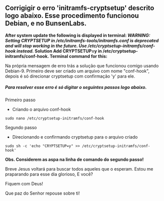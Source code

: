 ## Corrigigir o erro 'initramfs-cryptsetup' descrito logo abaixo. Esse procedimento funcionou Debian, e no BunsenLabs.

**After system update the following is displayed in terminal:
_WARNING: Setting CRYPTSETUP in /etc/initramfs-tools/initramfs.conf is deprecated and will stop working in the future. Use /etc/cryptsetup-initramfs/conf-hook instead._
Solution
Add CRYPTSETUP=y in /etc/cryptsetup-initramfs/conf-hook. Terminal command for this:**

Na própria mensagem de erro trás a solução que funcionou comigo usando Debian-9. Primeiro deve ser criado um arquivo com nome "conf-hook", depois é só direcionar cryptsetup com confirmação 'y' para ele.

##### Para resolver esse erro é só digitar o seguintes passos logo abaixo.

Primeiro passo

* Criando o arquivo conf-hook

```
sudo nano /etc/cryptsetup-initramfs/conf-hook
``` 
Segundo passo

* Direcionando e confirmando cryptsetup para o arquivo criado

```
sudo sh -c 'echo "CRYPTSETUP=y" >> /etc/cryptsetup-initramfs/conf-hook'
```

**Obs. Considerem as aspa na linha de comando do segundo passo!**

Breve Jesus voltará para buscar todos aqueles que o esperam. Estou me praparando para esse dia glorioso, E você?

Fiquem com Deus!

Que paz do Senhor repouse sobre ti!
